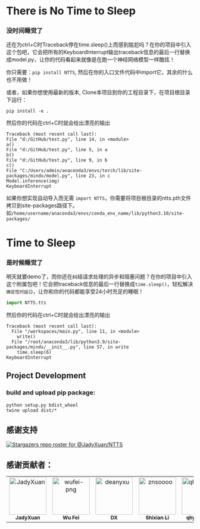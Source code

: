 # There is No Time to Sleep

### 没时间睡觉了

还在为ctrl+C时Traceback停在time.sleep()上而感到尴尬吗？在你的项目中引入这个包吧，它会把所有的KeyboardInterrupt输出traceback信息的最后一行替换成model.py，让你的代码看起来就像是在跑一个神经网络模型一样酷炫！

你只需要：`pip install NTTS`, 然后在你的入口文件代码中import它，其余的什么也不用做！

或者，如果你想使用最新的版本, Clone本项目到你的工程目录下，在项目根目录下运行：

```
pip install -e .
```

然后你的代码在ctrl+C时就会给出漂亮的输出

```
Traceback (most recent call last):
File "d:/GitHub/test.py", line 14, in <module>
a()
File "d:/GitHub/test.py", line 5, in a
b()
File "d:/GitHub/test.py", line 9, in b
c()
File "C:/Users/admin/anaconda3/envs/torch/lib/site-packages/mindx/model.py", line 23, in c
Model.inference(img)
KeyboardInterrupt
```

如果你想实现自动导入而无需 `import NTTS`，你需要将项目根目录的ntts.pth文件拷贝到site-packages路径下。如`/home/username/anaconda3/envs/conda_env_name/lib/python3.10/site-packages/`



# Time to Sleep

### 是时候睡觉了

明天就要demo了，而你还在纠结请求处理的异步和阻塞问题？在你的项目中引入这个附属包吧！它会把traceback信息的最后一行替换成`time.sleep()`，轻松解决`确定性时延😊`，让你和你的代码都能享受24小时充足的睡眠！
```python
import NTTS.tts
```

然后你的代码在ctrl+C时就会给出漂亮的输出

```
Traceback (most recent call last):
  File "/workspaces/main.py", line 11, in <module>
    write()
  File "/root/anaconda3/lib/python3.9/site-packages/mindx/__init__.py", line 57, in write
    time.sleep(6)
KeyboardInterrupt
```

## Project Development

### build and upload pip package:
```
python setup.py bdist_wheel
twine upload dist/*
```
## 感谢支持
[![Stargazers repo roster for @JadyXuan/NTTS](https://reporoster.com/stars/JadyXuan/NTTS)](https://github.com/JadyXuan/NTTS/stargazers)

## 感谢贡献者：
<!-- readme: collaborators,contributors -start -->
<table>
	<tbody>
		<tr>
            <td align="center">
                <a href="https://github.com/JadyXuan">
                    <img src="https://avatars.githubusercontent.com/u/35390572?v=4" width="100;" alt="JadyXuan"/>
                    <br />
                    <sub><b>JadyXuan</b></sub>
                </a>
            </td>
            <td align="center">
                <a href="https://github.com/wufei-png">
                    <img src="https://avatars.githubusercontent.com/u/63766429?v=4" width="100;" alt="wufei-png"/>
                    <br />
                    <sub><b>Wu Fei</b></sub>
                </a>
            </td>
            <td align="center">
                <a href="https://github.com/deanyxu">
                    <img src="https://avatars.githubusercontent.com/u/12771139?v=4" width="100;" alt="deanyxu"/>
                    <br />
                    <sub><b>DX</b></sub>
                </a>
            </td>
            <td align="center">
                <a href="https://github.com/znsoooo">
                    <img src="https://avatars.githubusercontent.com/u/34830785?v=4" width="100;" alt="znsoooo"/>
                    <br />
                    <sub><b>Shixian Li</b></sub>
                </a>
            </td>
            <td align="center">
                <a href="https://github.com/qhy040404">
                    <img src="https://avatars.githubusercontent.com/u/45379733?v=4" width="100;" alt="qhy040404"/>
                    <br />
                    <sub><b>qhy040404</b></sub>
                </a>
            </td>
		</tr>
	<tbody>
</table>
<!-- readme: collaborators,contributors -end -->